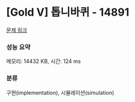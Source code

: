 # [Gold V] 톱니바퀴 - 14891 

[문제 링크](https://www.acmicpc.net/problem/14891) 

### 성능 요약

메모리: 14432 KB, 시간: 124 ms

### 분류

구현(implementation), 시뮬레이션(simulation)

